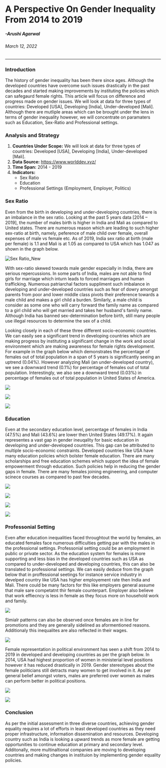 # **A Perspective On Gender Inequality From 2014 to 2019**

##### -Arushi Agarwal
###### March 12, 2022
---

### **Introduction**
The history of gender inequality has been there since ages. Although the developed countries have overcome such issues drastically in the past decades and started making improvements by instituting the policies which can safegaurd female rights. This article will focus on difference and progress made on gender issues. We will look at data for three types of countries: Developed [USA], Developing [India], Under-developed [Mali]. Although there are mutliple areas which can be brought under the lens in terms of gender inequality however, we will concentrate on paramaters such as Education, Sex-Ratio and Professional settings. 

### **Analysis and Strategy**
1. **Countries Under Scope:** We will look at data for three types of countries: Developed [USA], Developing [India], Under-developed [Mali].
2. **Data Source:** https://www.worlddev.xyz/
3. **Time Span:** 2014 - 2019
4. **Indicators:**
    - Sex Ratio
    - Education
    - Professional Settings (Employment, Employer, Politics)

### **Sex Ratio**

Even from the birth in developing and under-developing countries, there is an imbalance in the sex ratio. Looking at the past 5 years data [2014 – 2019], the number of males birth is higher in India and Mali as compared to United states. There are numerous reason which are leading to such higher sex-ratio at birth, namely, peference of male child over female, overall expenses of male vs female etc. As of 2019, India sex ratio at birth (male per female) is 1.1 and Mali is at 1.05 as compared to USA which has 1.047 as shown in the graph below.

![Sex Ratio_New](Sex_Ratio_New.png)



With sex-ratio skewed towards male gender especially in India, there are serious repercussions. In some parts of India, males are not able to find girls for marriage which inturn leads to forced marriages and human trafficking. Numerous patriarchal factors suppliment such imbalance in developing and under-developed countries such as fear of dowry amongst parents from poor and lower middle class pivots their preference towards a male child and makes a girl child a burden. Similarly, a male child is consider as some one who will carry forward the family name as compared to a girl child who will get married and takes her husband's family name. Although India has banned sex-determination before birth, still many people use illegal resources to determine the sex of a child.


Looking closely in each of these three different socio-economic countries. We can easily see a significant trend in developing countries which are making progress by instituting a significant change in the work and social environment which are making awareness for female rights development. For example in the graph below which demonstrates the percentage of females out of total population in a span of 5 years is significantly seeing an uptrend (0.04%). However analyzing Mali (an under-developed country), we see a downward trend (0.1%) for percentage of females out of total population. Interestingly, we also see a downward trend (0.03%) in percentage of females out of total population in United States of America.


![](Female_percentage_US.png)

![](Female_percentage_India.png)

![](Female_percentage_Mali.png)



### **Education**


Even at the secondary education level, percentage of females in India (47.5%) and Mali (43.6%) are lower then United States (49.17%). It again representes a vast gap in gender ineuqality for basic education in developing and under-developed countries. This gap can be attributed to multiple socio-economic constraints. Developed countries like USA have many education policies which bolster female education. There are many scholarships and free education schemes which support the idea of female empowerment through education. Such policies help in reducing the gender gaps in female. There are many females joining engineering, and computer scinece courses as compared to past few decades.



![](Education.png)

![](School_Enrollment_Primary.png)

![](School_Enrollment_Secondary.png)

![](School_Enrollment_Tertiary.png)


### **Professonial Setting**

Even after education inequalities faced throughtout the world by females, an educated females face numerous difficulties getting par with the males in the professional settings. Professonial setting could be an employment in public or private sector. As the education system for females is more supporting and less bias in the developed countries such as USA as compared to under-developed and developing countries, this can also be translated to professional settings. We can easily deduce from the graph below that in proffessional seetings for instance service industry in develped country like USA has higher employement rate then India and Mali. There could be many factors for this like employers general assume that male sare competatnt thir female counterpart. Employer also believe that work effiecncy is less in female as they focus more on household work and family. 

![](Employment_in_Services.png)

Simialr patterns can also be observed once females are in line for promotions and they are generally sidelined as aformentioned reasons. Additionaly this inequalites are also reflected in their wages.

![](Employers.png)


Female representation in political environment has seen a shift from 2014 to 2019 in developed and developing countries as per the graph below. In 2014, USA had highest proportion of women in ministerial level positions however it has reduced drastically in 2019. Gender stereotypes about the female politicians still detracts many women to get involved in it. As per general belief amongst voters, males are preferred over women as males can perform better in political positions. 

![](Ministerial_Position_2014.png)

![](Ministerial_Position_2019.png)


### **Conclusion**

As per the initial assessment in three diverse countries, achieving gender equality requires a lot of efforts in least developed countries as they need proper infrastructure, information dissemination and resources. Developing country such as India is looking a upward trends as more female are getting opportunities to continue education at primary and secondary level. Additonally, more multinaltional companies are moving to developing countries and making changes in instituion by implementing gender equality policies.

